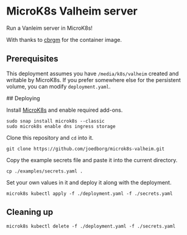 # MicroK8s Valheim server

Run a Vanleim server in MicroK8s!

With thanks to [cbrgm](https://github.com/cbrgm/valheim-docker) for the container image.

## Prerequisites

This deployment assumes you have `/media/k8s/valheim` created and writable by 
MicroK8s.  If you prefer somewhere else for the persistent volume, you can
modify `deployment.yaml`.

## Deploying

Install [MicroK8s](https://microk8s.io) and enable required add-ons.

```
sudo snap install microk8s --classic
sudo microk8s enable dns ingress storage
```

Clone this repository and `cd` into it.

```
git clone https://github.com/joedborg/microk8s-valheim.git
```

Copy the example secrets file and paste it into the current directory.

```
cp ./examples/secrets.yaml .
```

Set your own values in it and deploy it along with the deployment.

```
microk8s kubectl apply -f ./deployment.yaml -f ./secrets.yaml
```

## Cleaning up

```
microk8s kubectl delete -f ./deployment.yaml -f ./secrets.yaml
```
